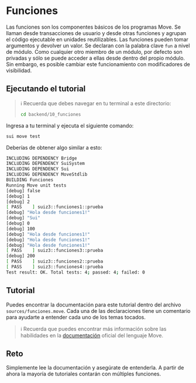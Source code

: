 # Funciones

Las funciones son los componentes básicos de los programas Move. Se llaman desde transacciones de usuario y desde otras funciones y agrupan el código ejecutable en unidades reutilizables. Las funciones pueden tomar argumentos y devolver un valor. Se declaran con la palabra clave `fun` a nivel de módulo. Como cualquier otro miembro de un módulo, por defecto son privadas y sólo se puede acceder a ellas desde dentro del propio módulo. Sin embargo, es posible cambiar este funcionamiento con modificadores de visibilidad.

## Ejecutando el tutorial

> :information_source: Recuerda que debes navegar en tu terminal a este directorio:
>```sh
>cd backend/10_funciones
>```

Ingresa a tu terminal y ejecuta el siguiente comando:

```sh
sui move test
```

Deberías de obtener algo similar a esto:
```sh
INCLUDING DEPENDENCY Bridge
INCLUDING DEPENDENCY SuiSystem
INCLUDING DEPENDENCY Sui
INCLUDING DEPENDENCY MoveStdlib
BUILDING Funciones
Running Move unit tests
[debug] false
[debug] 1
[debug] 2
[ PASS    ] suiz3::funciones1::prueba
[debug] "Hola desde funciones1!"
[debug] "Sui"
[debug] 0
[debug] 100
[debug] "Hola desde funciones1!"
[debug] "Hola desde funciones1!"
[debug] "Hola desde funciones1!"
[ PASS    ] suiz3::funciones3::prueba
[debug] 200
[ PASS    ] suiz3::funciones2::prueba
[ PASS    ] suiz3::funciones4::prueba
Test result: OK. Total tests: 4; passed: 4; failed: 0
```

## Tutorial

Puedes encontrar la documentación para este tutorial dentro del archivo `sources/funciones.move`. Cada una de las declaraciones tiene un comentario para ayudarte a entender cada uno de los temas tocados.

> :information_source: Recuerda que puedes encontrar más información sobre las habilidades en la [documentación](https://move-book.com/move-basics/function) oficial del lenguaje Move.

## Reto

Simplemente lee la documentación y asegúrate de entenderla. A partir de ahora la mayoría de tutoriales contarán con múltiples funciones.